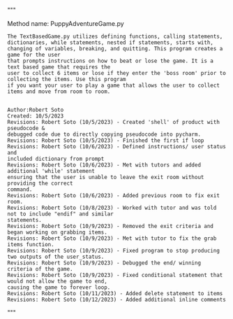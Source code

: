 """

Method name: PuppyAdventureGame.py

    The TextBasedGame.py utilizes defining functions, calling statements,
    dictionaries, while statements, nested if statements, starts with,
    changing of variables, breaking, and quitting. This program creates a game for the user
    that prompts instructions on how to beat or lose the game. It is a text based game that requires the
    user to collect 6 items or lose if they enter the 'boss room' prior to collecting the items. Use this program
    if you want your user to play a game that allows the user to collect items and move from room to room.


    Author:Robert Soto
    Created: 10/5/2023
    Revisions: Robert Soto (10/5/2023) - Created 'shell' of product with pseudocode &
    debugged code due to directly copying pseudocode into pycharm.
    Revisions: Robert Soto (10/5/2023) - Finished the first if loop
    Revisions: Robert Soto (10/6/2023) - Defined instructions/ user status and
    included dictionary from prompt
    Revisions: Robert Soto (10/6/2023) - Met with tutors and added additional 'while' statement
    ensuring that the user is unable to leave the exit room without providing the correct
    command.
    Revisions: Robert Soto (10/6/2023) - Added previous room to fix exit room.
    Revisions: Robert Soto (10/8/2023) - Worked with tutor and was told not to include "endif" and similar
    statements.
    Revisions: Robert Soto (10/9/2023) - Removed the exit criteria and began working on grabbing items.
    Revisions: Robert Soto (10/9/2023) - Met with tutor to fix the grab items function.
    Revisions: Robert Soto (10/9/2023) - Fixed program to stop producing two outputs of the user_status.
    Revisions: Robert Soto (10/9/2023) - Debugged the end/ winning criteria of the game.
    Revisions: Robert Soto (10/9/2023) - Fixed conditional statement that would not allow the game to end,
    causing the game to forever loop.
    Revisions: Robert Soto (10/11/2023) - Added delete statement to items
    Revisions: Robert Soto (10/12/2023) - Added additional inline comments

"""
